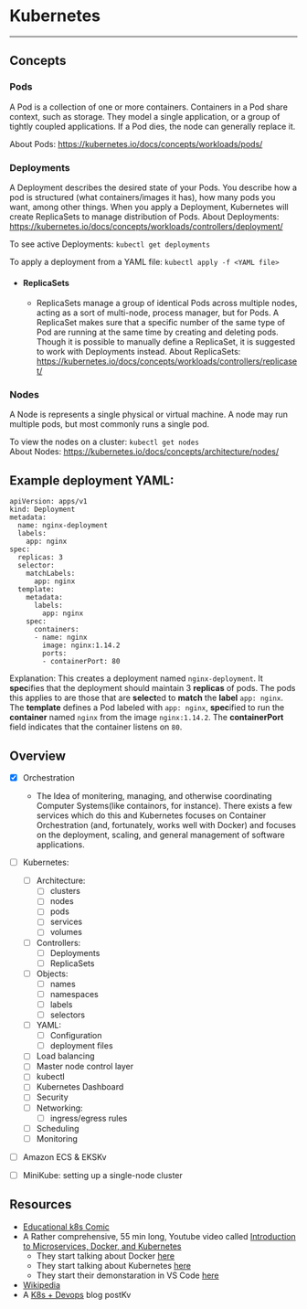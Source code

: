 # Kubernetes
---

## Concepts

### Pods
A Pod is a collection of one or more containers. Containers in a Pod share context, such as storage. They model a single application, or a group of tightly coupled applications. If a Pod dies, the node can generally replace it.  

About Pods: https://kubernetes.io/docs/concepts/workloads/pods/

### Deployments
A Deployment describes the desired state of your Pods. You describe how a pod is structured (what containers/images it has), how many pods you want, among other things. When you apply a Deployment, Kubernetes will create ReplicaSets to manage distribution of Pods. 
About Deployments:  
https://kubernetes.io/docs/concepts/workloads/controllers/deployment/  

To see active Deployments:
``kubectl get deployments``

To apply a deployment from a YAML file:
``kubectl apply -f <YAML file>``


- #### ReplicaSets
    - ReplicaSets manage a group of identical Pods across multiple nodes, acting as a sort of multi-node, process manager, but for Pods. A ReplicaSet makes sure that a specific number of the same type of Pod are running at the same time by creating and deleting pods. Though it is possible to manually define a ReplicaSet, it is suggested to work with Deployments instead.
About ReplicaSets: https://kubernetes.io/docs/concepts/workloads/controllers/replicaset/

### Nodes
A Node is represents a single physical or virtual machine. A node may run multiple pods, but most commonly runs a single pod.  

To view the nodes on a cluster:
``kubectl get nodes``  
About Nodes: https://kubernetes.io/docs/concepts/architecture/nodes/


## Example deployment YAML:
```
apiVersion: apps/v1
kind: Deployment
metadata:
  name: nginx-deployment
  labels:
    app: nginx
spec:
  replicas: 3
  selector:
    matchLabels:
      app: nginx
  template:
    metadata:
      labels:
        app: nginx
    spec:
      containers:
      - name: nginx
        image: nginx:1.14.2
        ports:
        - containerPort: 80
```
Explanation: This creates a deployment named ``nginx-deployment``. It **spec**ifies that the deployment should maintain 3 **replicas** of pods. The pods this applies to are those that are **select**ed to **match** the **label** ``app: nginx``. The **template** defines a Pod labeled with ``app: nginx``, **spec**ified to run the **container** named ``nginx`` from the image ``nginx:1.14.2``. The **containerPort** field indicates that the container listens on ``80``.


## Overview
- [x] Orchestration
  - The Idea of monitering, managing, and otherwise coordinating Computer Systems(like containors, for instance). There exists a few services which do this and Kubernetes focuses on Container Orchestration (and, fortunately, works well with Docker) and focuses on the deployment, scaling, and general management of software applications.
- [ ] Kubernetes:
  - [ ] Architecture:
    - [ ] clusters
    - [ ] nodes
    - [ ] pods
    - [ ] services
    - [ ] volumes
  - [ ] Controllers:
    - [ ] Deployments
    - [ ] ReplicaSets
  - [ ] Objects:
    - [ ] names
    - [ ] namespaces
    - [ ] labels
    - [ ] selectors
  - [ ] YAML:
    - [ ] Configuration
    - [ ] deployment files
  - [ ] Load balancing
  - [ ] Master node control layer
  - [ ] kubectl
  - [ ] Kubernetes Dashboard
  - [ ] Security
  - [ ] Networking:
    - [ ] ingress/egress rules
  - [ ] Scheduling
  - [ ] Monitoring
- [ ] Amazon ECS & EKSKv
- [ ] MiniKube: setting up a single-node cluster


## Resources
- [Educational k8s Comic](https://cloud.google.com/kubernetes-engine/kubernetes-comic/)
- A Rather comprehensive, 55 min long, Youtube video called [Introduction to Microservices, Docker, and Kubernetes](https://www.youtube.com/watch?v=1xo-0gCVhTU)
  - They start talking about Docker [here](https://youtu.be/1xo-0gCVhTU?t=398)
  - They start talking about Kubernetes [here](https://youtu.be/1xo-0gCVhTU?t=710)
  - They start their demonstaration in VS Code [here](https://youtu.be/1xo-0gCVhTU?t=1130)
- [Wikipedia](https://en.wikipedia.org/wiki/Kubernetes)
- A [K8s + Devops](https://rancher.com/blog/2020/create-kubernetes-devops-pipeline) blog postKv
